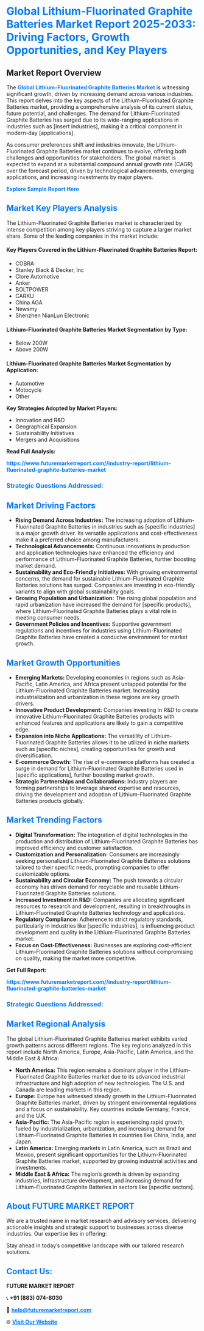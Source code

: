 <h1 style="color: #007BFF;">Global Lithium-Fluorinated Graphite Batteries Market Report 2025-2033: Driving Factors, Growth Opportunities, and Key Players</h1>

<section id="overview">
<h2>Market Report Overview</h2>
<p>The <a href="https://www.futuremarketreport.com//industry-report/lithium-fluorinated-graphite-batteries-market" style="color: #007BFF; text-decoration: none;"><strong>Global Lithium-Fluorinated Graphite Batteries Market</strong></a> is witnessing significant growth, driven by increasing demand across various industries. This report delves into the key aspects of the Lithium-Fluorinated Graphite Batteries market, providing a comprehensive analysis of its current status, future potential, and challenges. The demand for Lithium-Fluorinated Graphite Batteries has surged due to its wide-ranging applications in industries such as [insert industries], making it a critical component in modern-day [applications].</p>
<p>As consumer preferences shift and industries innovate, the Lithium-Fluorinated Graphite Batteries market continues to evolve, offering both challenges and opportunities for stakeholders. The global market is expected to expand at a substantial compound annual growth rate (CAGR) over the forecast period, driven by technological advancements, emerging applications, and increasing investments by major players.</p>
</section>

<section id="overview">
<p><a href="https://www.futuremarketreport.com//request-sample/reportId=54718" style="color: #007BFF; text-decoration: none;"><strong>Explore Sample Report Here</strong></a></p>
</section>

<section id="key-players">
<h2 style="color: #007BFF;">Market Key Players Analysis</h2>
<p>The Lithium-Fluorinated Graphite Batteries market is characterized by intense competition among key players striving to capture a larger market share. Some of the leading companies in the market include:</p>
<h4>Key Players Covered in the Lithium-Fluorinated Graphite Batteries Report:</h4>
<ul><li>COBRA</li><li>Stanley Black &amp; Decker, Inc</li><li>Clore Automotive</li><li>Anker</li><li>BOLTPOWER</li><li>CARKU</li><li>China AGA</li><li>Newsmy</li><li>Shenzhen NianLun Electronic</li></ul>
<h4>Lithium-Fluorinated Graphite Batteries Market Segmentation by Type:</h4>
<ul><li>Below 200W</li><li>Above 200W</li></ul>

<h4>Lithium-Fluorinated Graphite Batteries Market Segmentation by Application:</h4>
<ul><li>Automotive</li><li>Motocycle</li><li>Other</li></ul>
<p><strong>Key Strategies Adopted by Market Players:</strong></p>
<ul>
<li>Innovation and R&D</li>
<li>Geographical Expansion</li>
<li>Sustainability Initiatives</li>
<li>Mergers and Acquisitions</li>
</ul>
</section>

<section>
<p><strong>Read Full Analysis: </strong></p><a href="https://www.futuremarketreport.com//industry-report/lithium-fluorinated-graphite-batteries-market" style="color: #007BFF; text-decoration: none;"><strong>https://www.futuremarketreport.com//industry-report/lithium-fluorinated-graphite-batteries-market</strong></a>
<h3 style="color: #007BFF;">Strategic Questions Addressed:</h3>
</section>

<section id="driving-factors">
<h2 style="color: #007BFF;">Market Driving Factors</h2>
<ul>
<li><strong>Rising Demand Across Industries:</strong> The increasing adoption of Lithium-Fluorinated Graphite Batteries in industries such as [specific industries] is a major growth driver. Its versatile applications and cost-effectiveness make it a preferred choice among manufacturers.</li>
<li><strong>Technological Advancements:</strong> Continuous innovations in production and application technologies have enhanced the efficiency and performance of Lithium-Fluorinated Graphite Batteries, further boosting market demand.</li>
<li><strong>Sustainability and Eco-Friendly Initiatives:</strong> With growing environmental concerns, the demand for sustainable Lithium-Fluorinated Graphite Batteries solutions has surged. Companies are investing in eco-friendly variants to align with global sustainability goals.</li>
<li><strong>Growing Population and Urbanization:</strong> The rising global population and rapid urbanization have increased the demand for [specific products], where Lithium-Fluorinated Graphite Batteries plays a vital role in meeting consumer needs.</li>
<li><strong>Government Policies and Incentives:</strong> Supportive government regulations and incentives for industries using Lithium-Fluorinated Graphite Batteries have created a conducive environment for market growth.</li>
</ul>
</section>

<section id="growth-opportunities">
<h2 style="color: #007BFF;">Market Growth Opportunities</h2>
<ul>
<li><strong>Emerging Markets:</strong> Developing economies in regions such as Asia-Pacific, Latin America, and Africa present untapped potential for the Lithium-Fluorinated Graphite Batteries market. Increasing industrialization and urbanization in these regions are key growth drivers.</li>
<li><strong>Innovative Product Development:</strong> Companies investing in R&D to create innovative Lithium-Fluorinated Graphite Batteries products with enhanced features and applications are likely to gain a competitive edge.</li>
<li><strong>Expansion into Niche Applications:</strong> The versatility of Lithium-Fluorinated Graphite Batteries allows it to be utilized in niche markets such as [specific niches], creating opportunities for growth and diversification.</li>
<li><strong>E-commerce Growth:</strong> The rise of e-commerce platforms has created a surge in demand for Lithium-Fluorinated Graphite Batteries used in [specific applications], further boosting market growth.</li>
<li><strong>Strategic Partnerships and Collaborations:</strong> Industry players are forming partnerships to leverage shared expertise and resources, driving the development and adoption of Lithium-Fluorinated Graphite Batteries products globally.</li>
</ul>
</section>

<section id="trending-factors">
<h2 style="color: #007BFF;">Market Trending Factors</h2>
<ul>
<li><strong>Digital Transformation:</strong> The integration of digital technologies in the production and distribution of Lithium-Fluorinated Graphite Batteries has improved efficiency and customer satisfaction.</li>
<li><strong>Customization and Personalization:</strong> Consumers are increasingly seeking personalized Lithium-Fluorinated Graphite Batteries solutions tailored to their specific needs, prompting companies to offer customizable options.</li>
<li><strong>Sustainability and Circular Economy:</strong> The push towards a circular economy has driven demand for recyclable and reusable Lithium-Fluorinated Graphite Batteries solutions.</li>
<li><strong>Increased Investment in R&D:</strong> Companies are allocating significant resources to research and development, resulting in breakthroughs in Lithium-Fluorinated Graphite Batteries technology and applications.</li>
<li><strong>Regulatory Compliance:</strong> Adherence to strict regulatory standards, particularly in industries like [specific industries], is influencing product development and quality in the Lithium-Fluorinated Graphite Batteries market.</li>
<li><strong>Focus on Cost-Effectiveness:</strong> Businesses are exploring cost-efficient Lithium-Fluorinated Graphite Batteries solutions without compromising on quality, making the market more competitive.</li>
</ul>
</section>

<section>
<p><strong>Get Full Report: </strong></p><a href="https://www.futuremarketreport.com//industry-report/lithium-fluorinated-graphite-batteries-market" style="color: #007BFF; text-decoration: none;"><strong>https://www.futuremarketreport.com//industry-report/lithium-fluorinated-graphite-batteries-market</strong></a>
<h3 style="color: #007BFF;">Strategic Questions Addressed:</h3>
</section>


<section id="regional-analysis">
<h2 style="color: #007BFF;">Market Regional Analysis</h2>
<p>The global Lithium-Fluorinated Graphite Batteries market exhibits varied growth patterns across different regions. The key regions analyzed in this report include North America, Europe, Asia-Pacific, Latin America, and the Middle East & Africa:</p>
<ul>
<li><strong>North America:</strong> This region remains a dominant player in the Lithium-Fluorinated Graphite Batteries market due to its advanced industrial infrastructure and high adoption of new technologies. The U.S. and Canada are leading markets in this region.</li>
<li><strong>Europe:</strong> Europe has witnessed steady growth in the Lithium-Fluorinated Graphite Batteries market, driven by stringent environmental regulations and a focus on sustainability. Key countries include Germany, France, and the U.K.</li>
<li><strong>Asia-Pacific:</strong> The Asia-Pacific region is experiencing rapid growth, fueled by industrialization, urbanization, and increasing demand for Lithium-Fluorinated Graphite Batteries in countries like China, India, and Japan.</li>
<li><strong>Latin America:</strong> Emerging markets in Latin America, such as Brazil and Mexico, present significant opportunities for the Lithium-Fluorinated Graphite Batteries market, supported by growing industrial activities and investments.</li>
<li><strong>Middle East & Africa:</strong> The region’s growth is driven by expanding industries, infrastructure development, and increasing demand for Lithium-Fluorinated Graphite Batteries in sectors like [specific sectors].</li>
</ul>
</section>

<footer>
<h2 style="color: #007BFF;">About FUTURE MARKET REPORT</h2>
<p>We are a trusted name in market research and advisory services, delivering actionable insights and strategic support to businesses across diverse industries. Our expertise lies in offering:</p>

<p>Stay ahead in today’s competitive landscape with our tailored research solutions.</p>

<h2 style="color: #007BFF;">Contact Us:</h2>
<p><strong>FUTURE MARKET REPORT</strong></p>
<p>📞 <strong>+91 (883) 074-8030</strong></p>
<p>📧 <strong><a href="mailto:help@futuremarketreport.com" style="color: #007BFF;">help@futuremarketreport.com</a></strong></p>
<p>🌐 <strong><a href="https://www.futuremarketreport.com/" style="color: #007BFF;">Visit Our Website</a></strong></p>
</footer>